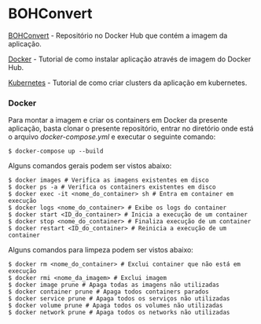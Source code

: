 # BOHConvert

[BOHConvert](https://hub.docker.com/repository/docker/alexandre11aa/bohconvert/general) - Repositório no Docker Hub que contém a imagem da aplicação.

[Docker](https://github.com/alexandre11aa/bohconvert/tree/main/_docker) - Tutorial de como instalar aplicação através de imagem do Docker Hub.

[Kubernetes](https://github.com/alexandre11aa/bohconvert/tree/main/_kubernetes) - Tutorial de como criar clusters da aplicação em kubernetes.

### Docker

Para montar a imagem e criar os containers em Docker da presente aplicação, basta clonar o presente repositório, entrar no diretório onde está o arquivo *docker-compose.yml* e executar o seguinte comando:

```shell
$ docker-compose up --build
```

Alguns comandos gerais podem ser vistos abaixo:

```shell
$ docker images # Verifica as imagens existentes em disco
$ docker ps -a # Verifica os containers existentes em disco
$ docker exec -it <nome_do_container> sh # Entra em container em execução
$ docker logs <nome_do_container> # Exibe os logs do container
$ docker start <ID_do_container> # Inicia a execução de um container
$ docker stop <nome_do_container> # Finaliza execução de um container
$ docker restart <ID_do_container> # Reinicia a execução de um container
```

Alguns comandos para limpeza podem ser vistos abaixo:

```shell
$ docker rm <nome_do_container> # Exclui container que não está em execução
$ docker rmi <nome_da_imagem> # Exclui imagem
$ docker image prune # Apaga todas as imagens não utilizadas
$ docker container prune # Apaga todos containers parados
$ docker service prune # Apaga todos os serviços não utilizadas
$ docker volume prune # Apaga todos os volumes não utilizadas
$ docker network prune # Apaga todos os networks não utilizadas
```
